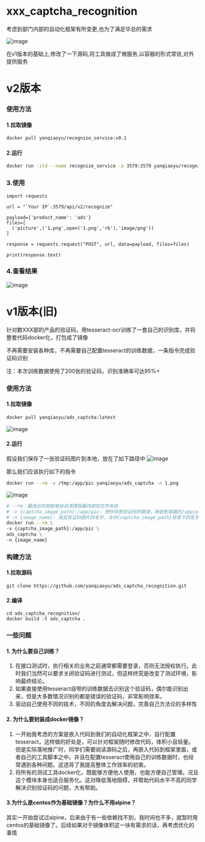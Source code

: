 # xxx_captcha_recognition

考虑到部门内部的自动化框架有所变更,也为了满足华总的需求

![image](https://user-images.githubusercontent.com/19269618/164951862-7124a4e8-d037-42eb-b44b-8456e1d884e5.png)

在v1版本的基础上,修改了一下源码,将工具做成了微服务,以容器的形式常驻,对外提供服务

# v2版本

### 使用方法

#### 1.拉取镜像
```bash
docker pull yanqiaoyu/recognize_service:v0.1
```
#### 2.运行
```bash
docker run -itd --name recognize_service -p 3579:3579 yanqiaoyu/recognize_service:v0.1
```

### 3.使用
```python3
import requests

url = "`Your IP`:3579/api/v2/recognize"

payload={'product_name': 'ads'}
files=[
  ('picture',('1.png',open('1.png','rb'),'image/png'))
]

response = requests.request("POST", url, data=payload, files=files)

print(response.text)
```

### 4.查看结果
![image](https://user-images.githubusercontent.com/19269618/164952194-d1759bad-2f8d-484e-802b-a0b3555d0448.png)



# v1版本(旧)

针对数XXX部的产品的验证码，用tesseract-ocr训练了一套自己的识别库，并将整套代码docker化，打包成了镜像

不再需要安装各种库，不再需要自己配置tesseract的训练数据，一条指令完成验证码识别

注：本次训练数据使用了200张的验证码，识别准确率可达95%+

### 使用方法

#### 1.拉取镜像
```bash
docker pull yanqiaoyu/ads_captcha:latest
```
![image](https://user-images.githubusercontent.com/19269618/117099972-1e084680-ada5-11eb-9f73-1d3c8fbae083.png)

#### 2.运行
假设我们保存了一张验证码图片到本地，放在了如下路径中
![image](https://user-images.githubusercontent.com/19269618/117100820-590b7980-ada7-11eb-823a-2f08c96072a6.png)

那么我们应该执行如下的指令
```bash
docker run --rm -v /tmp:/app/pic yanqiaoyu/ads_captcha -n 1.png
```
![image](https://user-images.githubusercontent.com/19269618/117100860-6f193a00-ada7-11eb-9e80-3bf9d30607a3.png)

```bash
# --rm：器退出时就能够自动清理容器内部的文件系统
# -v {captcha_image_path}:/app/pic: 把你存放验证码的路径，映射到容器的/app/pic中
# -n {image_name}: 指定验证码图片的名字，与你{captcha_image_path}目录下的名字保持一致
docker run --rm \
-v {captcha_image_path}:/app/pic \
ads_captcha \
-n {image_name}
```

### 构建方法
#### 1.拉取源码
```shell
git clone https://github.com/yanqiaoyu/ads_captcha_recognition.git
```

#### 2.编译
```shell
cd ads_captcha_recognition/
docker build -t ads_captcha .
```

### 一些问题

#### 1. 为什么要自己训练？
1) 在接口测试时，执行相关的业务之前通常都需要登录，否则无法授权执行。此时我们当然可以要求关闭验证码进行测试，但这样终究是改变了测试环境，影响最终结论。
2) 如果直接使用tesseract自带的训练数据去识别这个验证码，偶尔能识别出来，但是大多数情况识别的都是错误的验证码，非常影响效率。
3) 驱动自己使用不同的技术，不同的角度去解决问题，完善自己方法论的多样性

#### 2. 为什么要封装成docker镜像？
1) 一开始我考虑的方案是嵌入代码到我们的自动化框架之中，自行配置tesseract，这样做的好处是，可以针对框架随时修改代码，体积小且轻量。但是实际落地推广时，同学们需要阅读源码之后，再嵌入代码到框架里面，或者自己的工具脚本之中。并且在配置tesseract使用自己的训练数据时，也经常遇到各种问题。这违背了我提高整体工作效率的初衷。
2) 将所有的测试工具docker化，既能够方便他人使用，也能方便自己管理。况且这个模块本身也适合服务化。这对降低落地阻碍，并帮助代码水平不高的同学解决识别验证码的问题，大有帮助。

#### 3.为什么是centos作为基础镜像？为什么不用alpine？
其实一开始尝试过alpine，后来由于有一些依赖找不到，我时间也不多，就暂时用centos的基础镜像了。后续如果对于镜像体积这一块有需求的话，再考虑优化的事情
